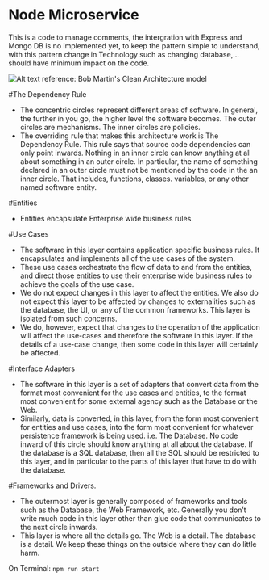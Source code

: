 # Node Microservice
This is a code to manage comments, the intergration with Express and Mongo DB is no implemented yet, to keep the pattern simple to understand, with this pattern change in Technology such as changing database,... should have minimum impact on the code.

![Alt text](./CleanArchitecture.png "CleanArchitecture")
reference: Bob Martin's Clean Architecture model

#The Dependency Rule
- The concentric circles represent different areas of software. In general, the further in you go, the higher level the software becomes. The outer circles are mechanisms. The inner circles are policies.
- The overriding rule that makes this architecture work is The Dependency Rule. This rule says that source code dependencies can only point inwards. 
Nothing in an inner circle can know anything at all about something in an outer circle. In particular, the name of something declared in an outer circle must not be mentioned by the code in the an inner circle. 
That includes, functions, classes. variables, or any other named software entity.

#Entities
- Entities encapsulate Enterprise wide business rules.

#Use Cases
- The software in this layer contains application specific business rules. It encapsulates and implements all of the use cases of the system. 
- These use cases orchestrate the flow of data to and from the entities, and direct those entities to use their enterprise wide business rules to achieve the goals of the use case.
- We do not expect changes in this layer to affect the entities. We also do not expect this layer to be affected by changes to externalities such as the database, the UI, or any of the common frameworks. This layer is isolated from such concerns.
- We do, however, expect that changes to the operation of the application will affect the use-cases and therefore the software in this layer. If the details of a use-case change, then some code in this layer will certainly be affected.

#Interface Adapters
- The software in this layer is a set of adapters that convert data from the format most convenient for the use cases and entities, to the format most convenient for some external agency such as the Database or the Web. 
- Similarly, data is converted, in this layer, from the form most convenient for entities and use cases, into the form most convenient for whatever persistence framework is being used. i.e. The Database. No code inward of this circle should know anything at all about the database. If the database is a SQL database, then all the SQL should be restricted to this layer, and in particular to the parts of this layer that have to do with the database.


#Frameworks and Drivers.
- The outermost layer is generally composed of frameworks and tools such as the Database, the Web Framework, etc. Generally you don’t write much code in this layer other than glue code that communicates to the next circle inwards.
- This layer is where all the details go. The Web is a detail. The database is a detail. We keep these things on the outside where they can do little harm.

On Terminal:
`npm run start`


